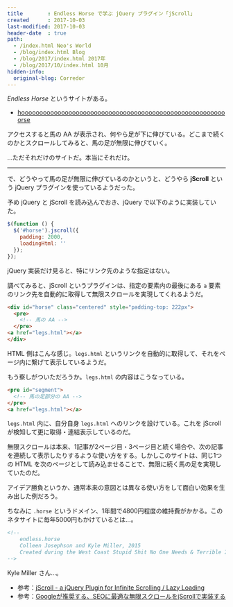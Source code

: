 ```yaml
---
title        : Endless Horse で学ぶ jQuery プラグイン「jScroll」
created      : 2017-10-03
last-modified: 2017-10-03
header-date  : true
path:
  - /index.html Neo's World
  - /blog/index.html Blog
  - /blog/2017/index.html 2017年
  - /blog/2017/10/index.html 10月
hidden-info:
  original-blog: Corredor
---
```


*Endless Horse* というサイトがある。

- [hooooooooooooooooooooooooooooooooooooooooooooooooooooooooorse](http://endless.horse/)

アクセスすると馬の AA が表示され、何やら足が下に伸びている。どこまで続くのかとスクロールしてみると、馬の足が無限に伸びていく。

…ただそれだけのサイトだ。本当にそれだけ。

---

で、どうやって馬の足が無限に伸びているのかというと、どうやら **jScroll** という jQuery プラグインを使っているようだった。

予め jQuery と jScroll を読み込んでおき、jQuery で以下のように実装していた。

```javascript
$(function () {
  $('#horse').jscroll({
    padding: 2000,
    loadingHtml: ''
  });
});
```

jQuery 実装だけ見ると、特にリンク先のような指定はない。

調べてみると、jScroll というプラグインは、指定の要素内の最後にある `a` 要素のリンク先を自動的に取得して無限スクロールを実現してくれるようだ。

```html
<div id="horse" class="centered" style="padding-top: 222px">
  <pre>
    <!-- 馬の AA -->
  </pre>
<a href="legs.html"></a>
</div>
```

HTML 側はこんな感じ。`legs.html` というリンクを自動的に取得して、それをページ内に繋げて表示しているようだ。

もう察しがついただろうか。`legs.html` の内容はこうなっている。

```html
<pre id="segment">
  <!-- 馬の足部分の AA -->
</pre>
<a href="legs.html"></a>
```

`legs.html` 内に、自分自身 `legs.html` へのリンクを設けている。これを jScroll が検知して更に取得・連結表示しているのだ。

無限スクロールは本来、1記事が2ページ目・3ページ目と続く場合や、次の記事を連続して表示したりするような使い方をする。しかしこのサイトは、同じ1つの HTML を次のページとして読み込ませることで、無限に続く馬の足を実現していたのだ。

アイデア勝負というか、通常本来の意図とは異なる使い方をして面白い効果を生み出した例だろう。

ちなみに `.horse` というドメイン、1年間で4800円程度の維持費がかかる。このネタサイトに毎年5000円もかけているとは…。

```html
<!--
    endless.horse
    Colleen Josephson and Kyle Miller, 2015
    Created during the West Coast Stupid Shit No One Needs & Terrible Ideas Hackathon
-->
```

Kyle Miller さん…。

- 参考：[jScroll - a jQuery Plugin for Infinite Scrolling / Lazy Loading](http://jscroll.com/)
- 参考：[Googleが推奨する、SEOに最適な無限スクロールをjScrollで実装する](https://clickan.click/infinite-scroll/)
